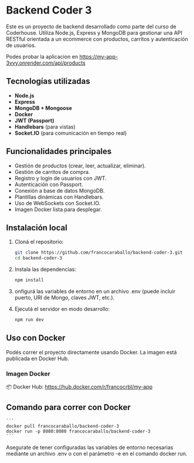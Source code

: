 # Backend Coder 3

Este es un proyecto de backend desarrollado como parte del curso de Coderhouse. Utiliza Node.js, Express y MongoDB para gestionar una API RESTful orientada a un ecommerce con productos, carritos y autenticación de usuarios.

Podes probar la aplicacion en https://my-app-3vvy.onrender.com/api/products

## Tecnologías utilizadas

- **Node.js**
- **Express**
- **MongoDB + Mongoose**
- **Docker**
- **JWT (Passport)**
- **Handlebars** (para vistas)
- **Socket.IO** (para comunicación en tiempo real)

## Funcionalidades principales

- Gestión de productos (crear, leer, actualizar, eliminar).
- Gestión de carritos de compra.
- Registro y login de usuarios con JWT.
- Autenticación con Passport.
- Conexión a base de datos MongoDB.
- Plantillas dinámicas con Handlebars.
- Uso de WebSockets con Socket.IO.
- Imagen Docker lista para desplegar.

## Instalación local

1. Cloná el repositorio:

   ```bash
   git clone https://github.com/francocaraballo/backend-coder-3.git
   cd backend-coder-3
   ```

2. Instala las dependencias:

    ```bash
    npm install
    ```

3. onfigurá las variables de entorno en un archivo .env (puede incluir puerto, URI de Mongo, claves JWT, etc.).

4. Ejecutá el servidor en modo desarrollo:

    ```bash
    npm run dev
    ```
        
## Uso con Docker
Podés correr el proyecto directamente usando Docker. La imagen está publicada en Docker Hub.

### Imagen Docker
📦 Docker Hub: https://hub.docker.com/r/francocrbl/my-app

## Comando para correr con Docker
    ```
    docker pull francocaraballo/backend-coder-3
    docker run -p 8080:8080 francocaraballo/backend-coder-3
    ```

Asegurate de tener configuradas las variables de entorno necesarias mediante un archivo .env o con el parámetro -e en el comando docker run.
